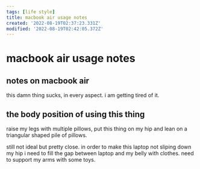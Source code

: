 ```yaml
---
tags: [life style]
title: macbook air usage notes
created: '2022-08-19T02:37:23.331Z'
modified: '2022-08-19T02:42:05.372Z'
---
```


# macbook air usage notes

## notes on macbook air

this damn thing sucks, in every aspect. i am getting tired of it.

## the body position of using this thing

raise my legs with multiple pillows, put this thing on my hip and lean on a triangular shaped pile of pillows.

still not ideal but pretty close. in order to make this laptop not sliping down my hip i need to fill the gap between laptop and my belly with clothes. need to support my arms with some toys.
